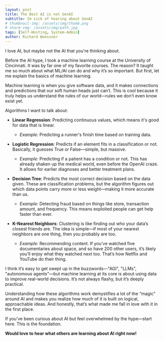 ```yaml
---
layout: post
title: The Best AI is not GenAI
subtitle: Im sick of hearing about GenAI
# thumbnail-img: /assets/img/thumb.png
# share-img: /assets/img/path.jpg
tags: [Self-Hosting, System-Admin]
author: Richard Woessner
---
```


I love AI, but maybe not the AI that you're thinking about.

Before the AI hype, I took a machine learning course at the University of Cincinnati. It was by far one of my favorite courses. The reason? It taught me so much about what ML/AI can do and why it’s so important. But first, let me explain the basics of machine learning.

Machine learning is when you give software data, and it makes connections and predictions that our soft human heads just can’t. This is cool because it truly helps us understand the rules of our world—rules we don’t even know exist yet.

Algorithms I want to talk about:

- **Linear Regression**: Predicting continuous values, which means it's good for data that is linear.  
  - *Example:* Predicting a runner's finish time based on training data.

- **Logistic Regression**: Predicts if an element fits in a classification or not. Basically, it guesses True or False—simple, but massive.  
  - *Example:* Predicting if a patient has a condition or not. This has already shaken up the medical world, even before the OpenAI craze. It allows for earlier diagnoses and better treatment plans.

- **Decision Tree**: Predicts the most correct decision based on the data given. These are classification problems, but the algorithm figures out which data points carry more or less weight—making it more accurate than us.  
  - *Example:* Detecting fraud based on things like store, transaction amount, and frequency. This means exploited people can get help faster than ever.

- **K-Nearest Neighbors**: Clustering is like finding out who your data’s closest friends are. The idea is simple—if most of your nearest neighbors are one thing, then you probably are too.  
  - *Example:* Recommending content. If you’ve watched five documentaries about space, and so have 200 other users, it’s likely you’ll enjoy what they watched next too. That’s how Netflix and YouTube do their thing.

I think it’s easy to get swept up in the buzzwords—"AGI", "LLMs", "autonomous agents"—but machine learning at its core is about using data to improve real-world decisions. It’s not always flashy, but it’s deeply practical.

Understanding how these algorithms work demystifies a lot of the “magic” around AI and makes you realize how much of it is built on logical, approachable ideas. And honestly, that’s what made me fall in love with it in the first place.

If you’ve been curious about AI but feel overwhelmed by the hype—start here. This is the foundation.

**Would love to hear what others are learning about AI right now!**


